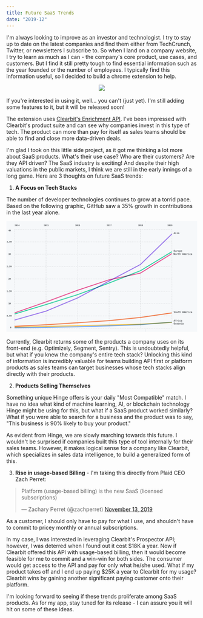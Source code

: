```yaml
---
title: Future SaaS Trends
date: "2019-12"
---
```


I'm always looking to improve as an investor and technologist. I try to stay up to date on the latest companies and find them either from TechCrunch, Twitter, or newsletters I subscribe to. So when I land on a company website, I try to learn as much as I can - the company's core product, use cases, and customers. But I find it still pretty tough to find essential information such as the year founded or the number of employees. I typically find this information useful, so I decided to build a chrome extension to help.

<p align=center>
    <img src="https://media.giphy.com/media/THUsRVZXBX9xZa7Yiz/giphy.gif">
</p>

If you're interested in using it, well... you can't (just yet). I'm still adding some features to it, but it will be released soon! 

The extension uses [Clearbit's Enrichment API](https://clearbit.com/enrichment). I've been impressed with Clearbit's product suite and can see why companies invest in this type of tech. The product can more than pay for itself as sales teams should be able to find and close more data-driven deals.

I'm glad I took on this little side project, as it got me thinking a lot more about SaaS products. What's their use case? Who are their customers? Are they API driven? The SaaS industry is exciting! And despite their high valuations in the public markets, I think we are still in the early innings of a long game.  Here are 3 thoughts on future SaaS trends:

1. **A Focus on Tech Stacks**

The number of developer technologies continues to grow at a torrid pace. Based on the following graphic, GitHub saw a 35% growth in contributions in the last year alone.

![GitHub contributions](github-contributions.png)

Currently, Clearbit returns some of the products a company uses on its front-end (e.g. Optimizely, Segment, Sentry). This is undoubtedly helpful, but what if you knew the company's entire tech stack? Unlocking this kind of information is incredibly valuable for teams building API first or platform products as sales teams can target businesses whose tech stacks align directly with their products.

2. **Products Selling Themselves**

Something unique Hinge offers is your daily "Most Compatible" match. I have no idea what kind of machine learning, AI, or blockchain technology Hinge might be using for this, but what if a SaaS product worked similarly? What if you were able to search for a business and the product was to say, "This business is 90% likely to buy your product." 

As evident from Hinge, we are slowly marching towards this future. I wouldn't be surprised if companies built this type of tool internally for their sales teams. However, it makes logical sense for a company like Clearbit, which specializes in sales data intelligence, to build a generalized form of this.  

3. **Rise in usage-based Billing** - I'm taking this directly from Plaid CEO Zach Perret:

<blockquote class="twitter-tweet"><p lang="en" dir="ltr">Platform (usage-based billing) is the new SaaS (licensed subscriptions)</p>&mdash; Zachary Perret (@zachperret) <a href="https://twitter.com/zachperret/status/1194504146134552578?ref_src=twsrc%5Etfw">November 13, 2019</a></blockquote>

As a customer, I should only have to pay for what I use, and shouldn't have to commit to pricey monthly or annual subscriptions.

In my case, I was interested in leveraging Clearbit's Prospector API; however, I was deterred when I found out it cost $18K a year. Now if Clearbit offered this API with usage-based billing, then it would become feasible for me to commit and a win-win for both sides. The consumer would get access to the API and pay for only what he/she used. What if my product takes off and I end up paying $25K a year to Clearbit for my usage? Clearbit wins by gaining another significant paying customer onto their platform.

I'm looking forward to seeing if these trends proliferate among SaaS products. As for my app, stay tuned for its release - I can assure you it will hit on some of these ideas.